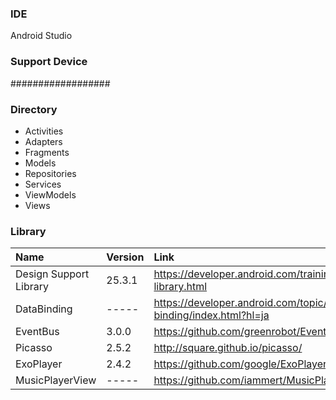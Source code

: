 ### IDE
Android Studio

### Support Device
##################

### Directory
* Activities
* Adapters
* Fragments
* Models
* Repositories
* Services
* ViewModels
* Views

### Library
| Name | Version | Link |
|:-----------|:------------|:------------|
| Design Support Library | 25.3.1 | https://developer.android.com/training/material/design-library.html |
| DataBinding     | ----- | https://developer.android.com/topic/libraries/data-binding/index.html?hl=ja |
| EventBus        | 3.0.0 | https://github.com/greenrobot/EventBus     |
| Picasso         | 2.5.2 | http://square.github.io/picasso/           |
| ExoPlayer       | 2.4.2 | https://github.com/google/ExoPlayer        |
| MusicPlayerView | ----- | https://github.com/iammert/MusicPlayerView |
